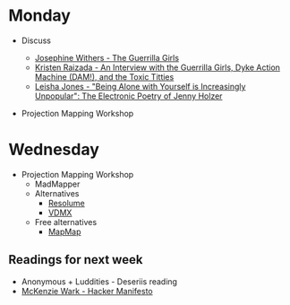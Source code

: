# Monday

+ Discuss
	+ [Josephine Withers - The Guerrilla Girls](../texts/withers_guerrilla-girls.pdf)
	+ [Kristen Raizada - An Interview with the Guerrilla Girls, Dyke Action Machine (DAM!), and the Toxic Titties](../texts/raizada_gg-tt-dam.pdf)
	+ [Leisha Jones - "Being Alone with Yourself is Increasingly Unpopular": The Electronic Poetry of Jenny Holzer](../texts/jones_holzer.pdf)

+ Projection Mapping Workshop

# Wednesday

+ Projection Mapping Workshop
	+ MadMapper
	+ Alternatives
		+ [Resolume](https://resolume.com/)
		+ [VDMX](https://vidvox.net)
	+ Free alternatives
		+ [MapMap](https://mapmapteam.github.io/)

## Readings for next week

+ Anonymous + Luddities - Deseriis reading
+ [McKenzie Wark - Hacker Manifesto](http://subsol.c3.hu/subsol_2/contributors0/warktext.html)
